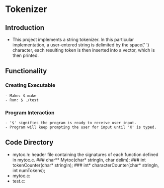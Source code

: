 # Tokenizer

## Introduction
  - This project implements a string tokenizer. In this particular implementation, a user-entered string is delimited by the 
    space(' ') character, each resulting token is then inserted into a vector, which is then printed.
   
## Functionality
  ### Creating Executable
    - Make: $ make
    - Run: $ ./test
  ### Program Interaction
    - '$' signifies the program is ready to receive user input.
    - Program will keep prompting the user for input until 'X' is typed.
## Code Directory
  - mytoc.h: header file containing the signatures of each function defined in mytoc.c.
             ### char** Mytoc(char* stringIn, char delim);
             ### int tokenCounter(char* stringIn);
             ### int* characterCounter(char* stringIn, int numTokens);
  - mytoc.c: 
  - test.c:

